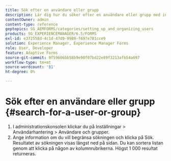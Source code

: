 ```yaml
---
title: Sök efter en användare eller grupp
description: Lär dig hur du söker efter en användare eller grupp med inställningarna för användarhantering i administrationskonsolen.
contentOwner: admin
content-type: reference
geptopics: SG_AEMFORMS/categories/setting_up_and_organizing_users
products: SG_EXPERIENCEMANAGER/6.5/FORMS
exl-id: e372558d-4c1d-47d9-9989-f697e781cce9
solution: Experience Manager, Experience Manager Forms
role: User, Developer
feature: Adaptive Forms
source-git-commit: 9f59606bb58b9e90f07bd22e89f3213afb54a697
workflow-type: tm+mt
source-wordcount: '81'
ht-degree: 0%

---
```


# Sök efter en användare eller grupp {#search-for-a-user-or-group}

1. I administrationskonsolen klickar du på Inställningar > Användarhantering > Användare och grupper.
1. Ange information om du vill begränsa sökningen och klicka på Sök. Resultatet av sökningen visas längst ned på sidan. Du kan sortera listan genom att klicka på någon av kolumnrubrikerna. Högst 1 000 resultat returneras.
